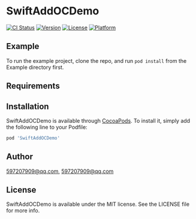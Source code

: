 # SwiftAddOCDemo

[![CI Status](https://img.shields.io/travis/597207909@qq.com/SwiftAddOCDemo.svg?style=flat)](https://travis-ci.org/597207909@qq.com/SwiftAddOCDemo)
[![Version](https://img.shields.io/cocoapods/v/SwiftAddOCDemo.svg?style=flat)](https://cocoapods.org/pods/SwiftAddOCDemo)
[![License](https://img.shields.io/cocoapods/l/SwiftAddOCDemo.svg?style=flat)](https://cocoapods.org/pods/SwiftAddOCDemo)
[![Platform](https://img.shields.io/cocoapods/p/SwiftAddOCDemo.svg?style=flat)](https://cocoapods.org/pods/SwiftAddOCDemo)

## Example

To run the example project, clone the repo, and run `pod install` from the Example directory first.

## Requirements

## Installation

SwiftAddOCDemo is available through [CocoaPods](https://cocoapods.org). To install
it, simply add the following line to your Podfile:

```ruby
pod 'SwiftAddOCDemo'
```

## Author

597207909@qq.com, 597207909@qq.com

## License

SwiftAddOCDemo is available under the MIT license. See the LICENSE file for more info.
